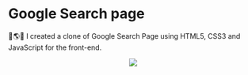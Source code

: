 # Google Search page
🔎🌎🌐 I created a clone of Google Search Page using HTML5, CSS3 and JavaScript for the front-end.
<div align="center"><img src="https://cdn-5be86f13f911c81bb8517500.closte.com/wp-content/uploads/2015/09/OGB-INSIDER-BLOGS-GoogleLogox2-Animated.gif" width="" height=""></div>
